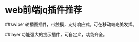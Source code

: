web前端jq插件推荐
===================================
##swiper
轮播图插件，带触摸，支持响应式，可在移动端完美发挥。


##layer
功能强大的提示插件，可自定义，功能齐全。
